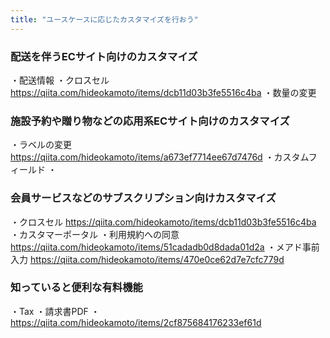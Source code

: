 ```yaml
---
title: "ユースケースに応じたカスタマイズを行おう"
---
```



### 配送を伴うECサイト向けのカスタマイズ

・配送情報
・クロスセル
https://qiita.com/hideokamoto/items/dcb11d03b3fe5516c4ba
・数量の変更

### 施設予約や贈り物などの応用系ECサイト向けのカスタマイズ

・ラベルの変更　https://qiita.com/hideokamoto/items/a673ef7714ee67d7476d
・カスタムフィールド
・

### 会員サービスなどのサブスクリプション向けカスタマイズ

・クロスセル
https://qiita.com/hideokamoto/items/dcb11d03b3fe5516c4ba
・カスタマーポータル
・利用規約への同意
https://qiita.com/hideokamoto/items/51cadadb0d8dada01d2a
・メアド事前入力
https://qiita.com/hideokamoto/items/470e0ce62d7e7cfc779d

### 知っていると便利な有料機能

・Tax
・請求書PDF
・
https://qiita.com/hideokamoto/items/2cf875684176233ef61d
